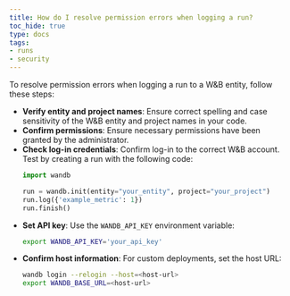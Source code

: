 ```yaml
---
title: How do I resolve permission errors when logging a run?
toc_hide: true
type: docs
tags:
- runs
- security
---
```

To resolve permission errors when logging a run to a W&B entity, follow these steps:

- **Verify entity and project names**: Ensure correct spelling and case sensitivity of the W&B entity and project names in your code.
- **Confirm permissions**: Ensure necessary permissions have been granted by the administrator.
- **Check log-in credentials**: Confirm log-in to the correct W&B account. Test by creating a run with the following code:
  ```python
  import wandb

  run = wandb.init(entity="your_entity", project="your_project")
  run.log({'example_metric': 1})
  run.finish()
  ```
- **Set API key**: Use the `WANDB_API_KEY` environment variable:
  ```bash
  export WANDB_API_KEY='your_api_key'
  ```
- **Confirm host information**: For custom deployments, set the host URL:
  ```bash
  wandb login --relogin --host=<host-url>
  export WANDB_BASE_URL=<host-url>
  ```
